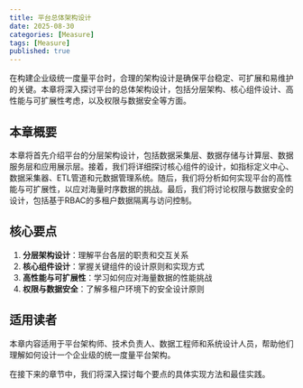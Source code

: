 ```yaml
---
title: 平台总体架构设计
date: 2025-08-30
categories: [Measure]
tags: [Measure]
published: true
---
```


在构建企业级统一度量平台时，合理的架构设计是确保平台稳定、可扩展和易维护的关键。本章将深入探讨平台的总体架构设计，包括分层架构、核心组件设计、高性能与可扩展性考虑，以及权限与数据安全等方面。

## 本章概要

本章将首先介绍平台的分层架构设计，包括数据采集层、数据存储与计算层、数据服务层和应用展示层。接着，我们将详细探讨核心组件的设计，如指标定义中心、数据采集器、ETL管道和元数据管理系统。随后，我们将分析如何实现平台的高性能与可扩展性，以应对海量时序数据的挑战。最后，我们将讨论权限与数据安全的设计，包括基于RBAC的多租户数据隔离与访问控制。

## 核心要点

1. **分层架构设计**：理解平台各层的职责和交互关系
2. **核心组件设计**：掌握关键组件的设计原则和实现方式
3. **高性能与可扩展性**：学习如何应对海量数据的性能挑战
4. **权限与数据安全**：了解多租户环境下的安全设计原则

## 适用读者

本章内容适用于平台架构师、技术负责人、数据工程师和系统设计人员，帮助他们理解如何设计一个企业级的统一度量平台架构。

在接下来的章节中，我们将深入探讨每个要点的具体实现方法和最佳实践。